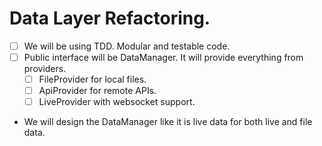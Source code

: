 
# Data Layer Refactoring.
- [ ] We will be using TDD. Modular and testable code.
- [ ] Public interface will be DataManager. It will provide everything from providers.
  - [ ] FileProvider for local files.
  - [ ] ApiProvider for remote APIs.
  - [ ] LiveProvider with websocket support.
- We will design the DataManager like it is live data for both live and file data.
